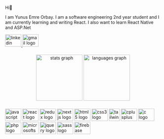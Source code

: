 <p align="left">Hi👋</p>  <p>  I am Yunus Emre Orbay. I am a software engineering 2nd year student and I am currently learning and writing React. I also want to learn React Native and ASP.Net</p>

<div align="left">
  <a href="https://www.linkedin.com/in/yunus-emre-orbay-82081220a/" target="_blank">
    <img src="https://raw.githubusercontent.com/maurodesouza/profile-readme-generator/master/src/assets/icons/social/linkedin/default.svg" width="52" height="40" alt="linkedin logo"  />
  </a>
  <a href="https://mail.google.com/mail/?view=cm&fs=1&to=yeoorbay@gmail.com" target="_blank">
    <img src="https://raw.githubusercontent.com/maurodesouza/profile-readme-generator/master/src/assets/icons/social/gmail/default.svg" width="52" height="40" alt="gmail logo"  />
  </a>
</div>

###

<div align="center">
  <img src="https://github-readme-stats.vercel.app/api?hide_title=false&hide_rank=false&show_icons=true&include_all_commits=true&count_private=true&disable_animations=false&theme=dark&locale=en&hide_border=false&username=orbayemre" height="150" alt="stats graph"  />
  <img src="https://github-readme-stats.vercel.app/api/top-langs?locale=en&hide_title=false&layout=compact&card_width=320&langs_count=5&theme=dracula&hide_border=false&username=orbayemre" height="150" alt="languages graph"  />
</div>

###

<div align="left">
  <img title="JavaScript" src="https://cdn.jsdelivr.net/gh/devicons/devicon/icons/javascript/javascript-original.svg" height="40" width="52" alt="javascript logo"  />
  <img title="React" src="https://cdn.jsdelivr.net/gh/devicons/devicon/icons/react/react-original.svg" height="40" width="52" alt="react logo"  />
  <img title="React Redux" src="https://cdn.jsdelivr.net/gh/devicons/devicon/icons/redux/redux-original.svg" height="40" width="52" alt="redux logo"  />
  <img title="Next.js" src="https://cdn.jsdelivr.net/gh/devicons/devicon/icons/nextjs/nextjs-original.svg" height="40" width="52" alt="nextjs logo"  />
  <img title="HTML" src="https://cdn.jsdelivr.net/gh/devicons/devicon/icons/html5/html5-original.svg" height="40" width="52" alt="html5 logo"  />
  <img title="CSS" src="https://cdn.jsdelivr.net/gh/devicons/devicon/icons/css3/css3-original.svg" height="40" width="52" alt="css3 logo"  />
  <img title="Tailwind CSS" src="https://i.pinimg.com/originals/61/f5/e0/61f5e0d554161a814ddc713d3ff9c3fe.png" height="40" width="35" alt="tailwindcss logo"  />
  <img title="C++" src="https://cdn.jsdelivr.net/gh/devicons/devicon/icons/cplusplus/cplusplus-original.svg" height="40" width="52" alt="cplusplus logo"  />
  <img title="C" src="https://cdn.jsdelivr.net/gh/devicons/devicon/icons/c/c-original.svg" height="40" width="52" alt="c logo"  />
  <img title="PHP" src="https://cdn.jsdelivr.net/gh/devicons/devicon/icons/php/php-original.svg" height="40" width="52" alt="php logo"  />
  <img title="MSSQLServer" src="https://cdn.jsdelivr.net/gh/devicons/devicon/icons/microsoftsqlserver/microsoftsqlserver-plain.svg" height="40" width="52" alt="microsoftsqlserver logo"  />
  <img title="Jquery" src="https://cdn.jsdelivr.net/gh/devicons/devicon/icons/jquery/jquery-original.svg" height="40" width="52" alt="jquery logo"  />
  <img title="Sass" src="https://cdn.jsdelivr.net/gh/devicons/devicon/icons/sass/sass-original.svg" height="40" width="52" alt="sass logo"  />
  <img title="Firebase" src="https://cdn.jsdelivr.net/gh/devicons/devicon/icons/firebase/firebase-plain.svg" height="40" width="52" alt="firebase logo"  />
</div>


###














